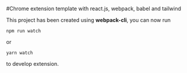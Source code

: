 #Chrome extension template with react.js, webpack, babel and tailwind

This project has been created using **webpack-cli**, you can now run

```
npm run watch
```

or

```
yarn watch
```

to develop extension.